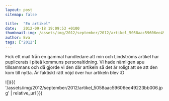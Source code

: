 ```yaml
---
layout: post
sitemap: false

title:  "En artikel"
date:   2012-09-18 19:09:53 +0100
thumbnail-img: /assets/img/2012/september/2012/artikel_5058aac59606ee49223bb006.jpg
author: Eva
tags: ["2012"]
---
```


Fick ett mail från en gammal handledare att min och Lindströms artikel har puplicerats i piteå kommuns personaltidning. Vi hade nämligen apu tillsammans och då gjorde vi den där artikeln så det är roligt att se att den kom till nytta. Är faktiskt rätt nöjd över hur artikeln blev :D

![]({{ '/assets/img/2012/september/2012/artikel_5058aac59606ee49223bb006.jpg'  | relative_url }})

